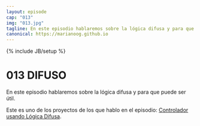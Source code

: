 ```yaml
---
layout: episode
cap: "013"
img: "013.jpg"
tagline: En este episodio hablaremos sobre la lógica difusa y para que puede ser útil.
canonical: https://marianoog.github.io
---
```

{% include JB/setup %}

# 013 DIFUSO

En este episodio hablaremos sobre la lógica difusa y para que puede ser útil.

Este es uno de los proyectos de los que hablo en el episodio: [Controlador usando Lógica Difusa](https://github.com/MarianoOG/ControladorLogicaDifusa).